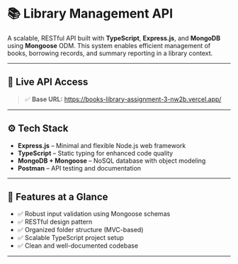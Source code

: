 # 📚 Library Management API

A scalable, RESTful API built with **TypeScript**, **Express.js**, and **MongoDB** using **Mongoose** ODM. This system enables efficient management of books, borrowing records, and summary reporting in a library context.

---

## 🔗 Live API Access

> ✅ **Base URL:** https://books-library-assignment-3-nw2b.vercel.app/

---

## ⚙️ Tech Stack

* **Express.js** – Minimal and flexible Node.js web framework
* **TypeScript** – Static typing for enhanced code quality
* **MongoDB + Mongoose** – NoSQL database with object modeling
* **Postman** – API testing and documentation

---





## 📌 Features at a Glance

* ✅ Robust input validation using Mongoose schemas
* ✅ RESTful design pattern
* ✅ Organized folder structure (MVC-based)
* ✅ Scalable TypeScript project setup
* ✅ Clean and well-documented codebase

---


